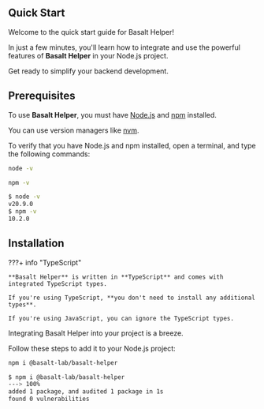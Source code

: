 ## **Quick Start**

Welcome to the quick start guide for Basalt Helper!

In just a few minutes, you'll learn how to integrate and use the powerful features of **Basalt Helper** in your Node.js project.

Get ready to simplify your backend development.

## **Prerequisites**

To use **Basalt Helper**, you must have [Node.js](https://nodejs.org/en/) and [npm](https://www.npmjs.com/) installed.

You can use version managers like [nvm](https://github.com/nvm-sh/nvm).

To verify that you have Node.js and npm installed, open a terminal, and type the following commands:

```bash
node -v
```
```bash
npm -v
```

<!-- termynal -->

```bash
$ node -v
v20.9.0
$ npm -v
10.2.0
```

## **Installation**

???+ info "TypeScript"

    **Basalt Helper** is written in **TypeScript** and comes with integrated TypeScript types.

    If you're using TypeScript, **you don't need to install any additional types**.

    If you're using JavaScript, you can ignore the TypeScript types.

Integrating Basalt Helper into your project is a breeze.

Follow these steps to add it to your Node.js project:

```bash
npm i @basalt-lab/basalt-helper
```

<!-- termynal -->

```bash
$ npm i @basalt-lab/basalt-helper
---> 100%
added 1 package, and audited 1 package in 1s
found 0 vulnerabilities
```

